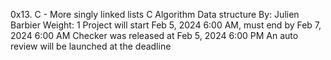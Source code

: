 0x13. C - More singly linked lists
C
Algorithm
Data structure
 By: Julien Barbier
 Weight: 1
 Project will start Feb 5, 2024 6:00 AM, must end by Feb 7, 2024 6:00 AM
 Checker was released at Feb 5, 2024 6:00 PM
 An auto review will be launched at the deadline

